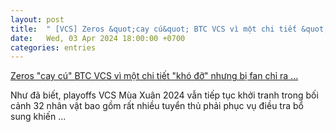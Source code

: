 ```yaml
---
layout: post
title:  " [VCS] Zeros &quot;cay cú&quot; BTC VCS vì một chi tiết &quot;khó đỡ&quot; nhưng bị fan chỉ ra ..."
date:   Wed, 03 Apr 2024 18:00:00 +0700
categories: entries
---
```

[Zeros &quot;cay cú&quot; BTC VCS vì một chi tiết &quot;khó đỡ&quot; nhưng bị fan chỉ ra ...](https://kenh14.vn/zeros-cay-cu-btc-vcs-vi-mot-chi-tiet-kho-do-nhung-bi-fan-chi-ra-dieu-toi-quan-trong-20240403162411869.chn)

Như đã biết, playoffs VCS Mùa Xuân 2024 vẫn tiếp tục khởi tranh trong bối cảnh 32 nhân vật bao gồm rất nhiều tuyển thủ phải phục vụ điều tra bổ sung khiến&nbsp;...

